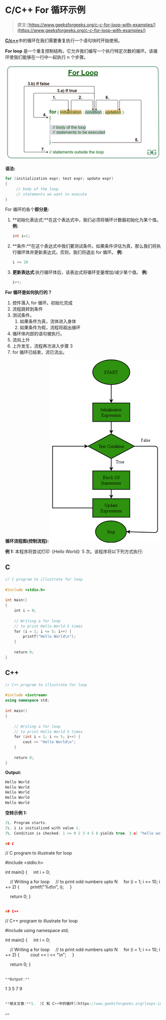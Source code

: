 # C/C++ For 循环示例

> 原文:[https://www.geeksforgeeks.org/c-c-for-loop-with-examples/](https://www.geeksforgeeks.org/c-c-for-loop-with-examples/)

[**C/c++**](https://www.geeksforgeeks.org/loops-in-c-and-cpp/)中的循环在我们需要重复执行一个语句块时开始使用。

**For loop** 是一个重复控制结构，它允许我们编写一个执行特定次数的循环。该循环使我们能够在一行中一起执行 n 个步骤。

[![](img/88f9a79b9c5fa88fe837cd546f6030c8.png)](https://media.geeksforgeeks.org/wp-content/uploads/20191108131134/For-Loop.jpg)

**语法:**

```cpp
for (initialization expr; test expr; update expr)
{    
     // body of the loop
     // statements we want to execute
}

```

For 循环的各个**部分是:**

1.  **初始化表达式:**在这个表达式中，我们必须将循环计数器初始化为某个值。
    **例:**

    ```cpp
    int i=1;
    ```

2.  **条件:**在这个表达式中我们要测试条件。如果条件评估为真，那么我们将执行循环体并更新表达式。否则，我们将退出 for 循环。
    **例:**

    ```cpp
    i <= 10
    ```

3.  **更新表达式**:执行循环体后，该表达式将循环变量增加/减少某个值。
    **例:**

    ```cpp
    i++;
    ```

**For 循环是如何执行的？**

1.  控件落入 for 循环。初始化完成
2.  流程跳转到条件
3.  测试条件。
    1.  如果条件为真，流体进入身体
    2.  如果条件为假，流程将超出循环
4.  循环体内部的语句被执行。
5.  流向上升
6.  上升发生，流程再次进入步骤 3
7.  for 循环已结束，流已流出。

**循环流程图(控制流程):**
[![](img/0af8e345233e2c84d6f0070830b209ca.png)](https://media.geeksforgeeks.org/wp-content/uploads/20191107122709/C-for-loop.png)

**例 1:** 本程序将尝试打印《Hello World》5 次。该程序将以下列方式执行:

## C

```cpp
// C program to illustrate for loop

#include <stdio.h>

int main()
{
    int i = 0;

    // Writing a for loop
    // to print Hello World 5 times
    for (i = 1; i <= 5; i++) {
        printf("Hello World\n");
    }

    return 0;
}
```

## C++

```cpp
// C++ program to illustrate for loop

#include <iostream>
using namespace std;

int main()
{

    // Writing a for loop
    // to print Hello World 5 times
    for (int i = 1; i <= 5; i++) {
        cout << "Hello World\n";
    }

    return 0;
}
```

**Output:**

```cpp
Hello World
Hello World
Hello World
Hello World
Hello World

```

**空转示例 1:**

```cpp
1\. Program starts.
2\. i is initialized with value 1.
3\. Condition is checked. 1 <= 0 2 3 4 5 6 yields true. 3.a) "hello world" gets printed 1st time. 3.b) updation is done. now i="2." 4\. condition checked. <="5" 4.a) 2nd 4.b) 5\. 5.a) 3rd time 5.b) 6\. 6.a) 4th 6.b) 7\. 7.a) 5th 7.b) 8\. false. 9\. flow goes outside the loop to return pre>**例 2: ** 

## C

```
// C program to illustrate for loop

#include <stdio.h>

int main()
{
    int i = 0;

    // Writing a for loop
    // to print odd numbers upto N
    for (i = 1; i <= 10; i += 2) {
        printf("%d\n", i);
    }

    return 0;
}
```cpp

## C++

```
// C++ program to illustrate for loop

#include <iostream>
using namespace std;

int main()
{
    int i = 0;

    // Writing a for loop
    // to print odd numbers upto N
    for (i = 1; i <= 10; i += 2) {
        cout << i << "\n";
    }

    return 0;
}
```cpp

**Output:**

```
1
3
5
7
9

```cpp

**相关文章:**1.  [C 和 C++中的循环](https://www.geeksforgeeks.org/loops-in-c-and-cpp/)2.  [C/C++ while 循环示例](https://www.geeksforgeeks.org/c-c-while-loop-with-examples/)3.  [C/C++边做边循环示例](https://www.geeksforgeeks.org/c-c-do-while-loop-with-examples/)4.  [C、C++、Java 中 while 和 do-while 循环的区别](https://www.geeksforgeeks.org/difference-between-while-and-do-while-loop-in-c-c-java/)5.  [C、C++、Java 中 for 和 while 循环的区别](https://www.geeksforgeeks.org/difference-between-for-and-while-loop-in-c-c-java/)

=>
```